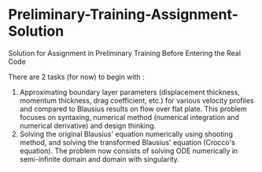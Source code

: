 # Preliminary-Training-Assignment-Solution
Solution for Assignment in Preliminary Training Before Entering the Real Code

There are 2 tasks (for now) to begin with : <br>
1. Approximating boundary layer parameters (displacement thickness, momentum thickness, drag coefficient, etc.) for various velocity profiles and compared to Blausius results on flow over flat plate. This problem focuses on syntaxing, numerical method (numerical integration and numerical derivative) and design thinking. 
2. Solving the original Blausius' equation numerically using shooting method, and solving the transformed Blausius' equation (Crocco's equation). The problem now consists of solving ODE numerically in semi-infinite domain and domain with singularity.
